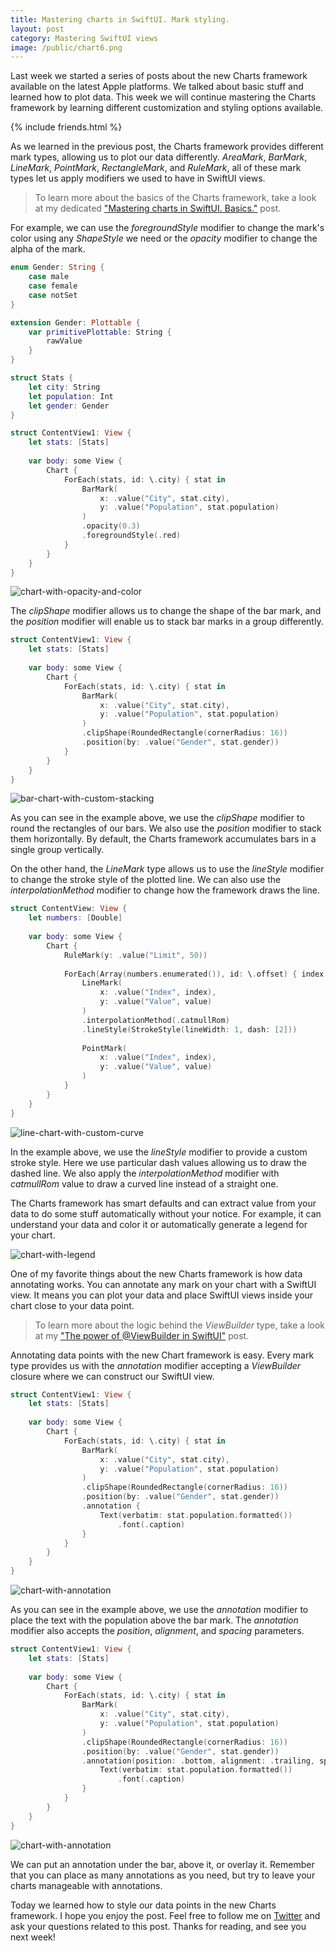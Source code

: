 ```yaml
---
title: Mastering charts in SwiftUI. Mark styling.
layout: post
category: Mastering SwiftUI views
image: /public/chart6.png
---
```


Last week we started a series of posts about the new Charts framework available on the latest Apple platforms. We talked about basic stuff and learned how to plot data. This week we will continue mastering the Charts framework by learning different customization and styling options available.

{% include friends.html %}

As we learned in the previous post, the Charts framework provides different mark types, allowing us to plot our data differently. *AreaMark*, *BarMark*, *LineMark*, *PointMark*, *RectangleMark*, and *RuleMark*, all of these mark types let us apply modifiers we used to have in SwiftUI views.

> To learn more about the basics of the Charts framework, take a look at my dedicated ["Mastering charts in SwiftUI. Basics."](/2023/01/10/mastering-charts-in-swiftui-basics/) post.

For example, we can use the *foregroundStyle* modifier to change the mark's color using any *ShapeStyle* we need or the *opacity* modifier to change the alpha of the mark. 

```swift
enum Gender: String {
    case male
    case female
    case notSet
}

extension Gender: Plottable {
    var primitivePlottable: String {
        rawValue
    }
}

struct Stats {
    let city: String
    let population: Int
    let gender: Gender
}

struct ContentView1: View {
    let stats: [Stats]
    
    var body: some View {
        Chart {
            ForEach(stats, id: \.city) { stat in
                BarMark(
                    x: .value("City", stat.city),
                    y: .value("Population", stat.population)
                )
                .opacity(0.3)
                .foregroundStyle(.red)
            }
        }
    }
}
```

![chart-with-opacity-and-color](/public/chart10.png)

The *clipShape* modifier allows us to change the shape of the bar mark, and the *position* modifier will enable us to stack bar marks in a group differently.

```swift
struct ContentView1: View {
    let stats: [Stats]
    
    var body: some View {
        Chart {
            ForEach(stats, id: \.city) { stat in
                BarMark(
                    x: .value("City", stat.city),
                    y: .value("Population", stat.population)
                )
                .clipShape(RoundedRectangle(cornerRadius: 16))
                .position(by: .value("Gender", stat.gender))
            }
        }
    }
}
``` 

![bar-chart-with-custom-stacking](/public/chart6.png)

As you can see in the example above, we use the *clipShape* modifier to round the rectangles of our bars. We also use the *position* modifier to stack them horizontally. By default, the Charts framework accumulates bars in a single group vertically.

On the other hand, the *LineMark* type allows us to use the *lineStyle* modifier to change the stroke style of the plotted line. We can also use the *interpolationMethod* modifier to change how the framework draws the line.

```swift
struct ContentView: View {
    let numbers: [Double]
    
    var body: some View {
        Chart {
            RuleMark(y: .value("Limit", 50))
            
            ForEach(Array(numbers.enumerated()), id: \.offset) { index, value in
                LineMark(
                    x: .value("Index", index),
                    y: .value("Value", value)
                )
                .interpolationMethod(.catmullRom)
                .lineStyle(StrokeStyle(lineWidth: 1, dash: [2]))
                
                PointMark(
                    x: .value("Index", index),
                    y: .value("Value", value)
                )
            }
        }
    }
}
```

![line-chart-with-custom-curve](/public/chart7.png)

In the example above, we use the *lineStyle* modifier to provide a custom stroke style. Here we use particular dash values allowing us to draw the dashed line. We also apply the *interpolationMethod* modifier with *catmullRom* value to draw a curved line instead of a straight one.

The Charts framework has smart defaults and can extract value from your data to do some stuff automatically without your notice. For example, it can understand your data and color it or automatically generate a legend for your chart. 

![chart-with-legend](/public/chart11.png)

One of my favorite things about the new Charts framework is how data annotating works. You can annotate any mark on your chart with a SwiftUI view. It means you can plot your data and place SwiftUI views inside your chart close to your data point.

> To learn more about the logic behind the *ViewBuilder* type, take a look at my ["The power of @ViewBuilder in SwiftUI"](/2019/12/18/the-power-of-viewbuilder-in-swiftui/) post.

Annotating data points with the new Chart framework is easy. Every mark type provides us with the *annotation* modifier accepting a *ViewBuilder* closure where we can construct our SwiftUI view.

```swift
struct ContentView1: View {
    let stats: [Stats]
    
    var body: some View {
        Chart {
            ForEach(stats, id: \.city) { stat in
                BarMark(
                    x: .value("City", stat.city),
                    y: .value("Population", stat.population)
                )
                .clipShape(RoundedRectangle(cornerRadius: 16))
                .position(by: .value("Gender", stat.gender))
                .annotation {
                    Text(verbatim: stat.population.formatted())
                        .font(.caption)
                }
            }
        }
    }
}
```

![chart-with-annotation](/public/chart8.png)

As you can see in the example above, we use the *annotation* modifier to place the text with the population above the bar mark. The *annotation* modifier also accepts the *position*, *alignment*, and *spacing* parameters.

```swift
struct ContentView1: View {
    let stats: [Stats]
    
    var body: some View {
        Chart {
            ForEach(stats, id: \.city) { stat in
                BarMark(
                    x: .value("City", stat.city),
                    y: .value("Population", stat.population)
                )
                .clipShape(RoundedRectangle(cornerRadius: 16))
                .position(by: .value("Gender", stat.gender))
                .annotation(position: .bottom, alignment: .trailing, spacing: 16) {
                    Text(verbatim: stat.population.formatted())
                        .font(.caption)
                }
            }
        }
    }
}
```

![chart-with-annotation](/public/chart9.png)

We can put an annotation under the bar, above it, or overlay it. Remember that you can place as many annotations as you need, but try to leave your charts manageable with annotations.

Today we learned how to style our data points in the new Charts framework. I hope you enjoy the post. Feel free to follow me on [Twitter](https://twitter.com/mecid) and ask your questions related to this post. Thanks for reading, and see you next week!
